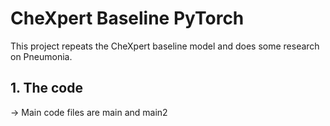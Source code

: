 # CheXpert Baseline PyTorch


This project repeats the CheXpert baseline model and does some research on Pneumonia.

## 1. The code
-> Main code files are main and main2
